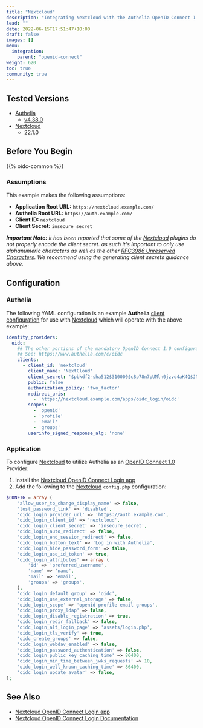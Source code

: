 ```yaml
---
title: "Nextcloud"
description: "Integrating Nextcloud with the Authelia OpenID Connect 1.0 Provider."
lead: ""
date: 2022-06-15T17:51:47+10:00
draft: false
images: []
menu:
  integration:
    parent: "openid-connect"
weight: 620
toc: true
community: true
---
```


## Tested Versions

* [Authelia]
  * [v4.38.0](https://github.com/authelia/authelia/releases/tag/v4.38.0)
* [Nextcloud]
  * 22.1.0

## Before You Begin

{{% oidc-common %}}

### Assumptions

This example makes the following assumptions:

* __Application Root URL:__ `https://nextcloud.example.com/`
* __Authelia Root URL:__ `https://auth.example.com/`
* __Client ID:__ `nextcloud`
* __Client Secret:__ `insecure_secret`

*__Important Note:__ it has been reported that some of the [Nextcloud] plugins do not properly encode the client secret.
as such it's important to only use alphanumeric characters as well as the other
[RFC3986 Unreserved Characters](https://datatracker.ietf.org/doc/html/rfc3986#section-2.3). We recommend using the
generating client secrets guidance above.*

## Configuration

### Authelia

The following YAML configuration is an example __Authelia__
[client configuration](../../../configuration/identity-providers/openid-connect/clients.md) for use with [Nextcloud]
which will operate with the above example:

```yaml
identity_providers:
  oidc:
    ## The other portions of the mandatory OpenID Connect 1.0 configuration go here.
    ## See: https://www.authelia.com/c/oidc
    clients:
      - client_id: 'nextcloud'
        client_name: 'NextCloud'
        client_secret: '$pbkdf2-sha512$310000$c8p78n7pUMln0jzvd4aK4Q$JNRBzwAo0ek5qKn50cFzzvE9RXV88h1wJn5KGiHrD0YKtZaR/nCb2CJPOsKaPK0hjf.9yHxzQGZziziccp6Yng'  # The digest of 'insecure_secret'.
        public: false
        authorization_policy: 'two_factor'
        redirect_uris:
          - 'https://nextcloud.example.com/apps/oidc_login/oidc'
        scopes:
          - 'openid'
          - 'profile'
          - 'email'
          - 'groups'
        userinfo_signed_response_alg: 'none'
```

### Application

To configure [Nextcloud] to utilize Authelia as an [OpenID Connect 1.0] Provider:

1. Install the [Nextcloud OpenID Connect Login app]
2. Add the following to the [Nextcloud] `config.php` configuration:

```php
$CONFIG = array (
    'allow_user_to_change_display_name' => false,
    'lost_password_link' => 'disabled',
    'oidc_login_provider_url' => 'https://auth.example.com',
    'oidc_login_client_id' => 'nextcloud',
    'oidc_login_client_secret' => 'insecure_secret',
    'oidc_login_auto_redirect' => false,
    'oidc_login_end_session_redirect' => false,
    'oidc_login_button_text' => 'Log in with Authelia',
    'oidc_login_hide_password_form' => false,
    'oidc_login_use_id_token' => true,
    'oidc_login_attributes' => array (
        'id' => 'preferred_username',
        'name' => 'name',
        'mail' => 'email',
        'groups' => 'groups',
    ),
    'oidc_login_default_group' => 'oidc',
    'oidc_login_use_external_storage' => false,
    'oidc_login_scope' => 'openid profile email groups',
    'oidc_login_proxy_ldap' => false,
    'oidc_login_disable_registration' => true,
    'oidc_login_redir_fallback' => false,
    'oidc_login_alt_login_page' => 'assets/login.php',
    'oidc_login_tls_verify' => true,
    'oidc_create_groups' => false,
    'oidc_login_webdav_enabled' => false,
    'oidc_login_password_authentication' => false,
    'oidc_login_public_key_caching_time' => 86400,
    'oidc_login_min_time_between_jwks_requests' => 10,
    'oidc_login_well_known_caching_time' => 86400,
    'oidc_login_update_avatar' => false,
);
```

## See Also

* [Nextcloud OpenID Connect Login app]
* [Nextcloud OpenID Connect Login Documentation](https://github.com/pulsejet/nextcloud-oidc-login)

[Authelia]: https://www.authelia.com
[Nextcloud]: https://nextcloud.com/
[Nextcloud OpenID Connect Login app]: https://apps.nextcloud.com/apps/oidc_login
[OpenID Connect 1.0]: ../introduction.md
